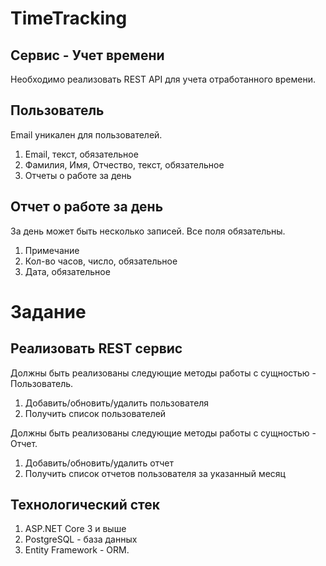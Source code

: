 # TimeTracking
## Сервис - Учет времени
Необходимо реализовать REST API для учета отработанного времени.
## Пользователь
Email уникален для пользователей.
<ol>
<li>Email, текст, обязательное</li>
<li>Фамилия, Имя, Отчество, текст, обязательное</li>
<li>Отчеты о работе за день</li>
</ol>

## Отчет о работе за день
За день может быть несколько записей. Все поля обязательны.
<ol>
  <li>Примечание</li>
  <li>Кол-во часов, число, обязательное</li>
  <li>Дата, обязательное</li>
</ol>

# Задание
## Реализовать REST сервис
Должны быть реализованы следующие методы работы с сущностью - Пользователь.
<ol>
<li>Добавить/обновить/удалить пользователя</li>
<li>Получить список пользователей</li>
</ol>
Должны быть реализованы следующие методы работы с сущностью - Отчет.
<ol>
<li>Добавить/обновить/удалить отчет</li>
<li>Получить список отчетов пользователя за указанный месяц</li>
</ol>

## Технологический стек
<ol>
<li>ASP.NET Core 3 и выше</li>
<li>PostgreSQL - база данных</li>
<li>Entity Framework - ORM.</li>
</ol>
